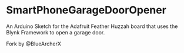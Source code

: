 # SmartPhoneGarageDoorOpener
An Arduino Sketch for the Adafruit Feather Huzzah board that uses the Blynk Framework to open a garage door. 

Fork by @BlueArcherX